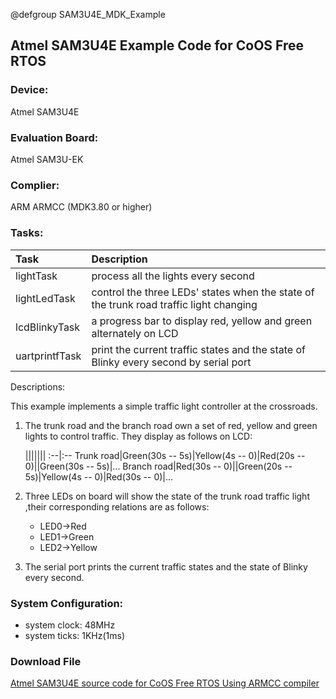 @defgroup SAM3U4E_MDK_Example

## Atmel SAM3U4E Example Code for CoOS Free RTOS  ##

### Device: ###
Atmel SAM3U4E

### Evaluation Board: ###
Atmel SAM3U-EK

### Complier: ###
ARM ARMCC (MDK3.80 or higher)

### Tasks: ###

Task|Description
:--|:--
lightTask|process all the lights every second
lightLedTask|control the three LEDs' states when the state of the trunk road traffic light changing
lcdBlinkyTask|a progress bar to display red, yellow and green alternately on LCD
uartprintfTask|print the current traffic states and the state of Blinky every second by serial port

Descriptions:

This example implements a simple traffic light controller at the crossroads.

1. The trunk road and the branch road own a set of red, yellow and green lights to control traffic. They display as follows on LCD:
	
	|||||||
:--|:--
Trunk road|Green(30s -- 5s)|Yellow(4s -- 0)|Red(20s -- 0)||Green(30s -- 5s)|...
Branch road|Red(30s -- 0)||Green(20s -- 5s)|Yellow(4s -- 0)|Red(30s -- 0)|...

2. Three LEDs on board will show the state of the trunk road traffic light ,their corresponding relations are as follows: 
	- LED0->Red 
	- LED1->Green 
	- LED2->Yellow
3. The serial port prints the current traffic states and the state of Blinky every second.

### System Configuration: ###

- system clock: 48MHz
- system ticks: 1KHz(1ms)

### Download File ###
[Atmel SAM3U4E source code for CoOS Free RTOS Using ARMCC compiler](http://www.coocox.org/download/downloadfile/CoOS/Demo/AT91SAM3U4E-MDK3.8.zip)

